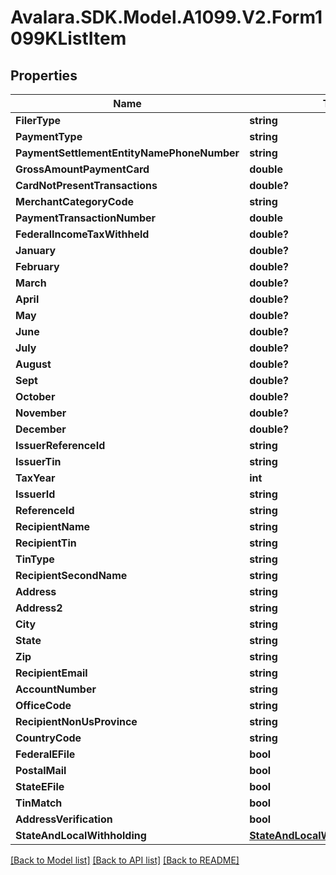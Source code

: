 # Avalara.SDK.Model.A1099.V2.Form1099KListItem

## Properties

Name | Type | Description | Notes
------------ | ------------- | ------------- | -------------
**FilerType** | **string** |  | [optional] 
**PaymentType** | **string** |  | [optional] 
**PaymentSettlementEntityNamePhoneNumber** | **string** |  | [optional] 
**GrossAmountPaymentCard** | **double** |  | [optional] 
**CardNotPresentTransactions** | **double?** |  | [optional] 
**MerchantCategoryCode** | **string** |  | [optional] 
**PaymentTransactionNumber** | **double** |  | [optional] 
**FederalIncomeTaxWithheld** | **double?** |  | [optional] 
**January** | **double?** |  | [optional] 
**February** | **double?** |  | [optional] 
**March** | **double?** |  | [optional] 
**April** | **double?** |  | [optional] 
**May** | **double?** |  | [optional] 
**June** | **double?** |  | [optional] 
**July** | **double?** |  | [optional] 
**August** | **double?** |  | [optional] 
**Sept** | **double?** |  | [optional] 
**October** | **double?** |  | [optional] 
**November** | **double?** |  | [optional] 
**December** | **double?** |  | [optional] 
**IssuerReferenceId** | **string** |  | [optional] 
**IssuerTin** | **string** |  | [optional] 
**TaxYear** | **int** |  | [optional] 
**IssuerId** | **string** |  | [optional] 
**ReferenceId** | **string** |  | [optional] 
**RecipientName** | **string** |  | [optional] 
**RecipientTin** | **string** |  | [optional] 
**TinType** | **string** |  | [optional] 
**RecipientSecondName** | **string** |  | [optional] 
**Address** | **string** |  | [optional] 
**Address2** | **string** |  | [optional] 
**City** | **string** |  | [optional] 
**State** | **string** |  | [optional] 
**Zip** | **string** |  | [optional] 
**RecipientEmail** | **string** |  | [optional] 
**AccountNumber** | **string** |  | [optional] 
**OfficeCode** | **string** |  | [optional] 
**RecipientNonUsProvince** | **string** |  | [optional] 
**CountryCode** | **string** |  | [optional] 
**FederalEFile** | **bool** |  | [optional] 
**PostalMail** | **bool** |  | [optional] 
**StateEFile** | **bool** |  | [optional] 
**TinMatch** | **bool** |  | [optional] 
**AddressVerification** | **bool** |  | [optional] 
**StateAndLocalWithholding** | [**StateAndLocalWithholdingRequest**](StateAndLocalWithholdingRequest.md) |  | [optional] 

[[Back to Model list]](../../../README.md#documentation-for-models) [[Back to API list]](../../../README.md#documentation-for-api-endpoints) [[Back to README]](../../../README.md)

